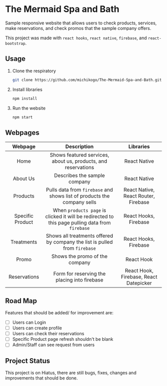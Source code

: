 # The Mermaid Spa and Bath
Sample responsive website that allows users to check products, services, make reservations, and check promos that the sample company offers. 

This project was made with `react hooks`, `react native`, `firebase`, and `react-bootstrap`.

## Usage
1. Clone the respiratory 
   ```bash
   git clone https://github.com/michikogo/The-Mermaid-Spa-and-Bath.git
   ```
2. Install libraries
   ```bash
   npm install
   ```
3. Run the website
   ```bash
   npm start
   ```

## Webpages
Webpage | Description | Libraries
| :---: | :---: | :---:
Home | Shows featured services, about us, products, and reservations |  React Native
About Us | Describes the sample company | React Native
Products | Pulls data from `firebase` and shows list of products the company sells | React Native, React Router, Firebase
Specific Product | When `products page` is clicked it will be redirected to this page pulling data from `firebase` | React Hooks, Firebase
Treatments | Shows all treatments offered by company the list is pulled from `firebase`  | React Hooks, Firebase
Promo | Shows the promo of the company | React Hook
Reservations | Form for reserving the placing into firebase | React Hook, Firebase, React Datepicker

## Road Map
Features that should be added/ for improvement are:
- [ ] Users can Login
- [ ] Users can create profile
- [ ] Users can check their reservations
- [ ] Specific Product page refresh shouldn't be blank
- [ ] Admin/Staff can see request from users

## Project Status
This project is on Hiatus, there are still bugs, fixes, changes and improvements that should be done.
